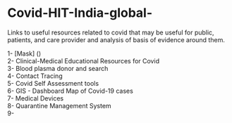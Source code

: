 # Covid-HIT-India-global-
Links to useful resources related to covid that may be useful for public, patients, and care provider and analysis of basis of evidence around them.  
  
  
1- [Mask] ()  
2- Clinical-Medical Educational Resources for Covid  
3- Blood plasma donor and search  
4- Contact Tracing  
5- Covid Self Assessment tools  
6- GIS - Dashboard Map of Covid-19 cases  
7- Medical Devices  
8- Quarantine Management System  
9- 
